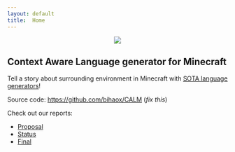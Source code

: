 ```yaml
---
layout: default
title:  Home
---
```


<p align="center">
  <img src=https://github.com/bihaox/CALM/tree/main/docs/src/logo0.PNG?raw=true>
</p>

## Context Aware Language generator for Minecraft

Tell a story about surrounding environment in Minecraft with [SOTA language generators](https://huggingface.co/)!

Source code: https://github.com/bihaox/CALM (_fix this_)

Check out our reports:

- [Proposal](proposal.html)
- [Status](status.html)
- [Final](final.html)


